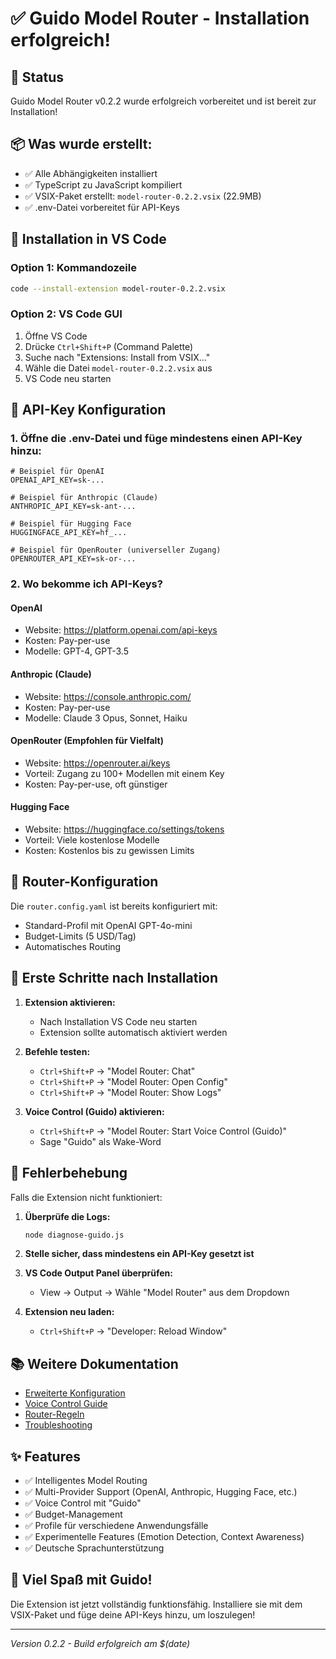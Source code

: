 # ✅ Guido Model Router - Installation erfolgreich!

## 🎉 Status
Guido Model Router v0.2.2 wurde erfolgreich vorbereitet und ist bereit zur Installation!

## 📦 Was wurde erstellt:
- ✅ Alle Abhängigkeiten installiert
- ✅ TypeScript zu JavaScript kompiliert
- ✅ VSIX-Paket erstellt: `model-router-0.2.2.vsix` (22.9MB)
- ✅ .env-Datei vorbereitet für API-Keys

## 🚀 Installation in VS Code

### Option 1: Kommandozeile
```bash
code --install-extension model-router-0.2.2.vsix
```

### Option 2: VS Code GUI
1. Öffne VS Code
2. Drücke `Ctrl+Shift+P` (Command Palette)
3. Suche nach "Extensions: Install from VSIX..."
4. Wähle die Datei `model-router-0.2.2.vsix` aus
5. VS Code neu starten

## 🔑 API-Key Konfiguration

### 1. Öffne die .env-Datei und füge mindestens einen API-Key hinzu:

```env
# Beispiel für OpenAI
OPENAI_API_KEY=sk-...

# Beispiel für Anthropic (Claude)
ANTHROPIC_API_KEY=sk-ant-...

# Beispiel für Hugging Face
HUGGINGFACE_API_KEY=hf_...

# Beispiel für OpenRouter (universeller Zugang)
OPENROUTER_API_KEY=sk-or-...
```

### 2. Wo bekomme ich API-Keys?

#### OpenAI
- Website: https://platform.openai.com/api-keys
- Kosten: Pay-per-use
- Modelle: GPT-4, GPT-3.5

#### Anthropic (Claude)
- Website: https://console.anthropic.com/
- Kosten: Pay-per-use
- Modelle: Claude 3 Opus, Sonnet, Haiku

#### OpenRouter (Empfohlen für Vielfalt)
- Website: https://openrouter.ai/keys
- Vorteil: Zugang zu 100+ Modellen mit einem Key
- Kosten: Pay-per-use, oft günstiger

#### Hugging Face
- Website: https://huggingface.co/settings/tokens
- Vorteil: Viele kostenlose Modelle
- Kosten: Kostenlos bis zu gewissen Limits

## 📝 Router-Konfiguration

Die `router.config.yaml` ist bereits konfiguriert mit:
- Standard-Profil mit OpenAI GPT-4o-mini
- Budget-Limits (5 USD/Tag)
- Automatisches Routing

## 🎯 Erste Schritte nach Installation

1. **Extension aktivieren:**
   - Nach Installation VS Code neu starten
   - Extension sollte automatisch aktiviert werden

2. **Befehle testen:**
   - `Ctrl+Shift+P` → "Model Router: Chat"
   - `Ctrl+Shift+P` → "Model Router: Open Config"
   - `Ctrl+Shift+P` → "Model Router: Show Logs"

3. **Voice Control (Guido) aktivieren:**
   - `Ctrl+Shift+P` → "Model Router: Start Voice Control (Guido)"
   - Sage "Guido" als Wake-Word

## 🔧 Fehlerbehebung

Falls die Extension nicht funktioniert:

1. **Überprüfe die Logs:**
   ```bash
   node diagnose-guido.js
   ```

2. **Stelle sicher, dass mindestens ein API-Key gesetzt ist**

3. **VS Code Output Panel überprüfen:**
   - View → Output → Wähle "Model Router" aus dem Dropdown

4. **Extension neu laden:**
   - `Ctrl+Shift+P` → "Developer: Reload Window"

## 📚 Weitere Dokumentation

- [Erweiterte Konfiguration](advanced-config.md)
- [Voice Control Guide](VOICE_CONTROL.md)
- [Router-Regeln](docs/routing-rules.de.md)
- [Troubleshooting](TROUBLESHOOTING.md)

## ✨ Features

- ✅ Intelligentes Model Routing
- ✅ Multi-Provider Support (OpenAI, Anthropic, Hugging Face, etc.)
- ✅ Voice Control mit "Guido"
- ✅ Budget-Management
- ✅ Profile für verschiedene Anwendungsfälle
- ✅ Experimentelle Features (Emotion Detection, Context Awareness)
- ✅ Deutsche Sprachunterstützung

## 🎊 Viel Spaß mit Guido!

Die Extension ist jetzt vollständig funktionsfähig. Installiere sie mit dem VSIX-Paket und füge deine API-Keys hinzu, um loszulegen!

---
*Version 0.2.2 - Build erfolgreich am $(date)*

